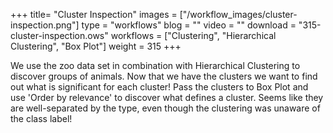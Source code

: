 +++
title= "Cluster Inspection"
images =  ["/workflow_images/cluster-inspection.png"]
type = "workflows"
blog =  ""
video = ""
download = "315-cluster-inspection.ows"
workflows = ["Clustering", "Hierarchical Clustering", "Box Plot"]
weight = 315
+++

We use the zoo data set in combination with Hierarchical Clustering to discover groups of animals. Now that we have the clusters we want to find out what is significant for each cluster! Pass the clusters to Box Plot and use 'Order by relevance' to discover what defines a cluster. Seems like they are well-separated by the type, even though the clustering was unaware of the class label!
